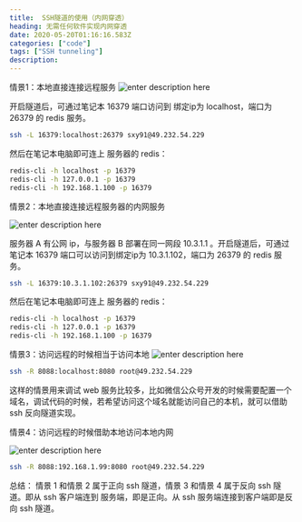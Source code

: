 ```yaml
---
title:  SSH隧道的使用（内网穿透）
heading: 无需任何软件实现内网穿透
date: 2020-05-20T01:16:16.583Z
categories: ["code"]
tags: ["SSH tunneling"]
description: 
---
```


情景1：本地直接连接远程服务
![enter description here](https://gitee.com/smile365/blogimg/raw/master/sxy91/1603532033018.png)

开启隧道后，可通过笔记本 16379 端口访问到 绑定ip为 localhost，端口为 26379 的 redis 服务。
```bash
ssh -L 16379:localhost:26379 sxy91@49.232.54.229
```

然后在笔记本电脑即可连上 服务器的 redis：
```bash
redis-cli -h localhost -p 16379
redis-cli -h 127.0.0.1 -p 16379
redis-cli -h 192.168.1.100 -p 16379
```


情景2：本地直接连接远程服务器的内网服务

![enter description here](https://gitee.com/smile365/blogimg/raw/master/sxy91/1603532108957.png)


服务器 A 有公网 ip，与服务器 B 部署在同一网段 10.3.1.1 。开启隧道后，可通过笔记本 16379 端口可以访问到绑定ip为 10.3.1.102，端口为 26379 的 redis 服务。

```bash
ssh -L 16379:10.3.1.102:26379 sxy91@49.232.54.229
```

然后在笔记本电脑即可连上 服务器的 redis：
```bash
redis-cli -h localhost -p 16379
redis-cli -h 127.0.0.1 -p 16379
redis-cli -h 192.168.1.100 -p 16379
```

情景3：访问远程的时候相当于访问本地
![enter description here](https://gitee.com/smile365/blogimg/raw/master/sxy91/1603526127508.png)

```bash
ssh -R 8088:localhost:8080 root@49.232.54.229
```

这样的情景用来调试 web 服务比较多，比如微信公众号开发的时候需要配置一个域名，调试代码的时候，若希望访问这个域名就能访问自己的本机，就可以借助 ssh 反向隧道实现。




情景4：访问远程的时候借助本地访问本地内网

![enter description here](https://gitee.com/smile365/blogimg/raw/master/sxy91/1603526439703.png)

```bash
ssh -R 8088:192.168.1.99:8080 root@49.232.54.229
```


总结：
情景 1 和情景 2 属于正向 ssh 隧道，情景 3 和情景 4 属于反向 ssh 隧道。即从 ssh 客户端连到 服务端，即是正向。从 ssh 服务端连接到客户端即是反向 ssh 隧道。

